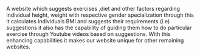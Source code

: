 A website which suggests exercises ,diet and other factors regarding individual height, weight with respective gender specialization through this it calculates individuals BMI and suggests their requirements (i.e) suggestions it also has the capability of guiding them how to do particular exercise through Youtube videos based on suggestions. With this enhancing capabilities it makes our website unique for other remaining websites.
